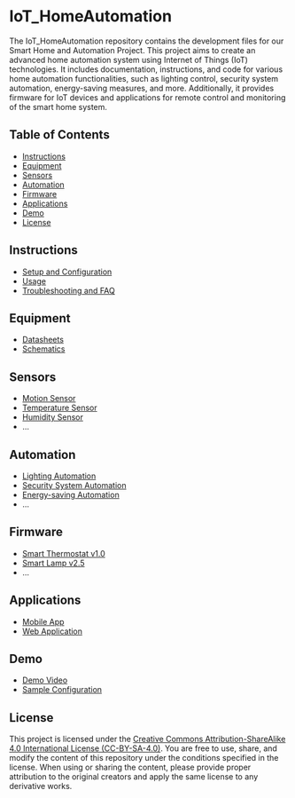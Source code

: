 # IoT_HomeAutomation

The IoT_HomeAutomation repository contains the development files for our Smart Home and Automation Project. This project aims to create an advanced home automation system using Internet of Things (IoT) technologies. It includes documentation, instructions, and code for various home automation functionalities, such as lighting control, security system automation, energy-saving measures, and more. Additionally, it provides firmware for IoT devices and applications for remote control and monitoring of the smart home system.

## Table of Contents
- [Instructions](#instructions)
- [Equipment](#equipment)
- [Sensors](#sensors)
- [Automation](#automation)
- [Firmware](#firmware)
- [Applications](#applications)
- [Demo](#demo)
- [License](#license)

## Instructions
- [Setup and Configuration](instructions/setup.md)
- [Usage](instructions/usage.md)
- [Troubleshooting and FAQ](instructions/troubleshooting.md)

## Equipment
- [Datasheets](equipment/datasheets)
- [Schematics](equipment/schematics)

## Sensors
- [Motion Sensor](sensors/motion_sensor.md)
- [Temperature Sensor](sensors/temperature_sensor.md)
- [Humidity Sensor](sensors/humidity_sensor.md)
- ...

## Automation
- [Lighting Automation](automation/lighting.md)
- [Security System Automation](automation/security.md)
- [Energy-saving Automation](automation/energy_saving.md)
- ...

## Firmware
- [Smart Thermostat v1.0](firmware/smart_thermostat_v1.0)
- [Smart Lamp v2.5](firmware/smart_lamp_v2.5)
- ...

## Applications
- [Mobile App](applications/mobile_app)
- [Web Application](applications/web_app)

## Demo
- [Demo Video](demo/demo_video.mp4)
- [Sample Configuration](demo/sample_config.yaml)

## License
This project is licensed under the [Creative Commons Attribution-ShareAlike 4.0 International License (CC-BY-SA-4.0)](https://creativecommons.org/licenses/by-sa/4.0/). You are free to use, share, and modify the content of this repository under the conditions specified in the license. When using or sharing the content, please provide proper attribution to the original creators and apply the same license to any derivative works.
